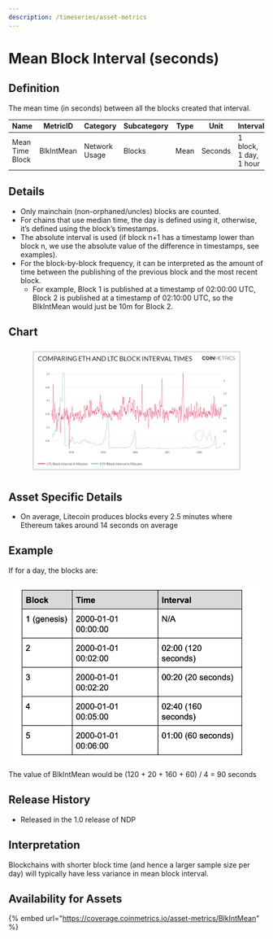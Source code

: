 ```yaml
---
description: /timeseries/asset-metrics
---
```


# Mean Block Interval (seconds)

## Definition

The mean time (in seconds) between all the blocks created that interval.

| Name            | MetricID   | Category      | Subcategory | Type | Unit    | Interval               |
| --------------- | ---------- | ------------- | ----------- | ---- | ------- | ---------------------- |
| Mean Time Block | BlkIntMean | Network Usage | Blocks      | Mean | Seconds | 1 block, 1 day, 1 hour |

## Details

* Only mainchain (non-orphaned/uncles) blocks are counted.
* For chains that use median time, the day is defined using it, otherwise, it’s defined using the block’s timestamps.
* The absolute interval is used (if block n+1 has a timestamp lower than block n, we use the absolute value of the difference in timestamps, see examples).
* For the block-by-block frequency, it can be interpreted as the amount of time between the publishing of the previous block and the most recent block.&#x20;
  * For example, Block 1 is published at a timestamp of 02:00:00 UTC, Block 2 is published at a timestamp of 02:10:00 UTC, so the BlkIntMean would just be 10m for Block 2.

## Chart

<figure><img src="../../.gitbook/assets/Comparing_ETH_and_LTC_Block_Interval_Times.png" alt=""><figcaption></figcaption></figure>

## Asset Specific Details

* On average, Litecoin produces blocks every 2.5 minutes where Ethereum takes around 14 seconds on average

## Example

If for a day, the blocks are:

![](<../../.gitbook/assets/Screen Shot 2020-12-13 at 10.45.13 PM.png>)

The value of BlkIntMean would be (120 + 20 + 160 + 60) / 4 = 90 seconds

## Release History

* Released in the 1.0 release of NDP

## Interpretation

Blockchains with shorter block time (and hence a larger sample size per day) will typically have less variance in mean block interval.

## Availability for Assets

{% embed url="https://coverage.coinmetrics.io/asset-metrics/BlkIntMean" %}
